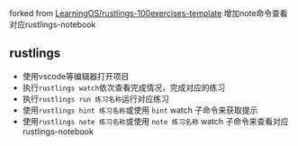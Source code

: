 forked from [LearningOS/rustlings-100exercises-template](https://github.com/LearningOS/rustlings-100exercises-template)
增加note命令查看对应rustlings-notebook


## rustlings

- 使用vscode等编辑器打开项目
- 执行`rustlings watch`依次查看完成情况，完成对应的练习
- 执行`rustlings run 练习名称`运行对应练习
- 使用`rustlings hint 练习名称`或使用 `hint` watch 子命令来获取提示
- 使用`rustlings note 练习名称`或使用 `note 练习名称` watch 子命令来查看对应rustlings-notebook
